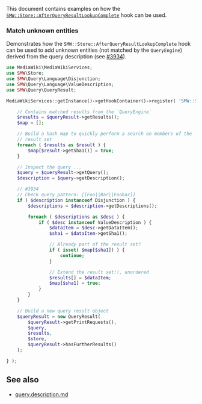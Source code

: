 This document contains examples on how the [`SMW::Store::AfterQueryResultLookupComplete`](https://github.com/SemanticMediaWiki/SemanticMediaWiki/blob/master/docs/technical/hooks/hook.store.afterqueryresultlookupcomplete.md) hook can be used.

### Match unknown entities

Demonstrates how the `SMW::Store::AfterQueryResultLookupComplete` hook can be used to add unknown entities (not matched by the `QueryEngine`) derived from the query description (see [#3934][issue-3934]).

```php
use MediaWiki\MediaWikiServices;
use SMW\Store;
use SMW\Query\Language\Disjunction;
use SMW\Query\Language\ValueDescription;
use SMW\Query\QueryResult;

MediaWikiServices::getInstance()->getHookContainer()->register( 'SMW::Store::AfterQueryResultLookupComplete', function( Store $store, QueryResult &$queryResult ) {

	// Contains matched results from the `QueryEngine`
	$results = $queryResult->getResults();
	$map = [];

	// Build a hash map to quickly perform a search on members of the
	// result set
	foreach ( $results as $result ) {
		$map[$result->getSha1()] = true;
	}

	// Inspect the query ...
	$query = $queryResult->getQuery();
	$description = $query->getDescription();

	// #3934
	// Check query pattern: [[Foo||Bar||Foobar]]
	if ( $description instanceof Disjunction ) {
		$descriptions = $description->getDescriptions();

		foreach ( $descriptions as $desc ) {
			if ( $desc instanceof ValueDescription ) {
				$dataItem = $desc->getDataItem();
				$sha1 = $dataItem->getSha1();

				// Already part of the result set?
				if ( isset( $map[$sha1]) ) {
					continue;
				}

				// Extend the result set!!, unordered
				$results[] = $dataItem;
				$map[$sha1] = true;
			}
		}
	}

	// Build a new query result object
	$queryResult = new QueryResult(
		$queryResult->getPrintRequests(),
		$query,
		$results,
		$store,
		$queryResult->hasFurtherResults()
	);

} );

```

## See also

- [query.description.md](https://github.com/SemanticMediaWiki/SemanticMediaWiki/blob/master/docs/examples/query.description.md)

[issue-3934]:https://github.com/SemanticMediaWiki/SemanticMediaWiki/issues/3934
[doc-about]: # (Examples implementing the `SMW::Store::AfterQueryResultLookupComplete`)
